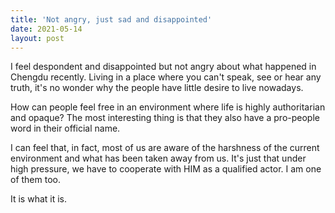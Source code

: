 ```yaml
---
title: 'Not angry, just sad and disappointed'
date: 2021-05-14
layout: post
---
```

I feel despondent and disappointed but not angry about what happened in Chengdu recently. Living in a place where you can't speak, see or hear any truth, it's no wonder why the people have little desire to live nowadays.

How can people feel free in an environment where life is highly authoritarian and opaque? The most interesting thing is that they also have a pro-people word in their official name.

I can feel that, in fact, most of us are aware of the harshness of the current environment and what has been taken away from us. It's just that under high pressure, we have to cooperate with HIM as a qualified actor. I am one of them too.

It is what it is.
